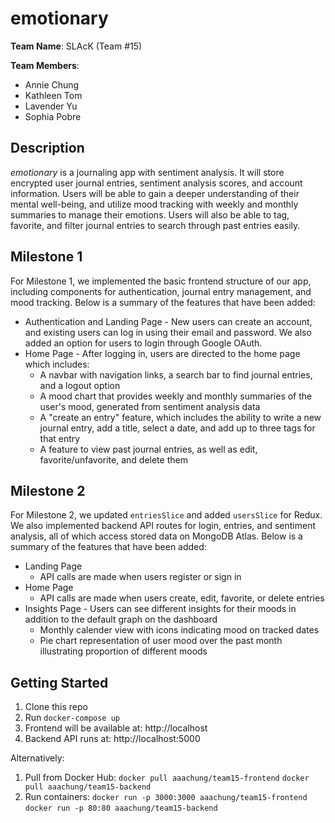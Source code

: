 ﻿# emotionary

**Team Name**: SLAcK (Team #15)

**Team Members**:
- Annie Chung
- Kathleen Tom
- Lavender Yu
- Sophia Pobre

## Description
*emotionary* is a journaling app with sentiment analysis. It will store encrypted user journal entries, sentiment analysis scores, and account information. Users will be able to gain a deeper understanding of their mental well-being, and utilize mood tracking with weekly and monthly summaries to manage their emotions. Users will also be able to tag, favorite, and filter journal entries to search through past entries easily.

## Milestone 1
For Milestone 1, we implemented the basic frontend structure of our app, including components for authentication, journal entry management, and mood tracking. Below is a summary of the features that have been added: 
- Authentication and Landing Page - New users can create an account, and existing users can log in using their email and password. We also added an option for users to login through Google OAuth.
- Home Page - After logging in, users are directed to the home page which includes:
    - A navbar with navigation links, a search bar to find journal entries, and a logout option
    - A mood chart that provides weekly and monthly summaries of the user's mood, generated from sentiment analysis data
    - A "create an entry" feature, which includes the ability to write a new journal entry, add a title, select a date, and add up to three tags for that entry
    - A feature to view past journal entries, as well as edit, favorite/unfavorite, and delete them

## Milestone 2
For Milestone 2, we updated `entriesSlice` and added `usersSlice` for Redux. We also implemented backend API routes for login, entries, and sentiment analysis, all of which access stored data on MongoDB Atlas. Below is a summary of the features that have been added:
- Landing Page
    - API calls are made when users register or sign in
- Home Page
    - API calls are made when users create, edit, favorite, or delete entries
- Insights Page - Users can see different insights for their moods in addition to the default graph on the dashboard
    - Monthly calender view with icons indicating mood on tracked dates 
    - Pie chart representation of user mood over the past month illustrating proportion of different moods

## Getting Started
1. Clone this repo
2. Run `docker-compose up`
3. Frontend will be available at: http://localhost
4. Backend API runs at: http://localhost:5000

Alternatively:
1. Pull from Docker Hub:
`docker pull aaachung/team15-frontend`
`docker pull aaachung/team15-backend`
2. Run containers: 
`docker run -p 3000:3000 aaachung/team15-frontend`
`docker run -p 80:80 aaachung/team15-backend`